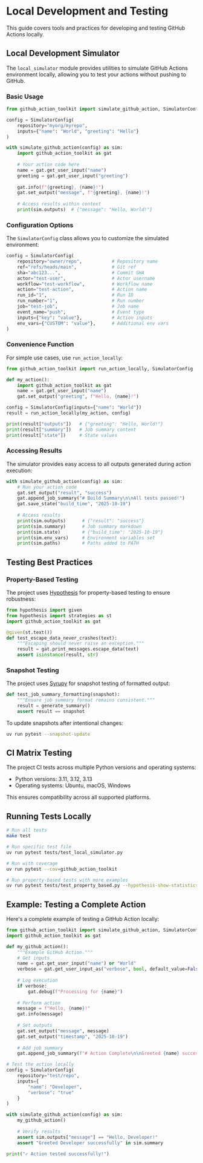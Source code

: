 # Local Development and Testing

This guide covers tools and practices for developing and testing GitHub Actions locally.

## Local Development Simulator

The `local_simulator` module provides utilities to simulate GitHub Actions environment locally, allowing you to test your actions without pushing to GitHub.

### Basic Usage

```python
from github_action_toolkit import simulate_github_action, SimulatorConfig

config = SimulatorConfig(
    repository="myorg/myrepo",
    inputs={"name": "World", "greeting": "Hello"}
)

with simulate_github_action(config) as sim:
    import github_action_toolkit as gat
    
    # Your action code here
    name = gat.get_user_input("name")
    greeting = gat.get_user_input("greeting")
    
    gat.info(f"{greeting}, {name}!")
    gat.set_output("message", f"{greeting}, {name}!")
    
    # Access results within context
    print(sim.outputs)  # {"message": "Hello, World!"}
```

### Configuration Options

The `SimulatorConfig` class allows you to customize the simulated environment:

```python
config = SimulatorConfig(
    repository="owner/repo",           # Repository name
    ref="refs/heads/main",             # Git ref
    sha="abc123...",                   # Commit SHA
    actor="test-user",                 # Actor username
    workflow="test-workflow",          # Workflow name
    action="test-action",              # Action name
    run_id="1",                        # Run ID
    run_number="1",                    # Run number
    job="test-job",                    # Job name
    event_name="push",                 # Event type
    inputs={"key": "value"},           # Action inputs
    env_vars={"CUSTOM": "value"},      # Additional env vars
)
```

### Convenience Function

For simple use cases, use `run_action_locally`:

```python
from github_action_toolkit import run_action_locally, SimulatorConfig

def my_action():
    import github_action_toolkit as gat
    name = gat.get_user_input("name")
    gat.set_output("greeting", f"Hello, {name}!")

config = SimulatorConfig(inputs={"name": "World"})
result = run_action_locally(my_action, config)

print(result["outputs"])   # {"greeting": "Hello, World!"}
print(result["summary"])   # Job summary content
print(result["state"])     # State values
```

### Accessing Results

The simulator provides easy access to all outputs generated during action execution:

```python
with simulate_github_action(config) as sim:
    # Run your action code
    gat.set_output("result", "success")
    gat.append_job_summary("# Build Summary\n\nAll tests passed!")
    gat.save_state("build_time", "2025-10-19")
    
    # Access results
    print(sim.outputs)      # {"result": "success"}
    print(sim.summary)      # Job summary markdown
    print(sim.state)        # {"build_time": "2025-10-19"}
    print(sim.env_vars)     # Environment variables set
    print(sim.paths)        # Paths added to PATH
```

## Testing Best Practices

### Property-Based Testing

The project uses [Hypothesis](https://hypothesis.readthedocs.io/) for property-based testing to ensure robustness:

```python
from hypothesis import given
from hypothesis import strategies as st
import github_action_toolkit as gat

@given(st.text())
def test_escape_data_never_crashes(text):
    """Escaping should never raise an exception."""
    result = gat.print_messages.escape_data(text)
    assert isinstance(result, str)
```

### Snapshot Testing

The project uses [Syrupy](https://github.com/tophat/syrupy) for snapshot testing of formatted output:

```python
def test_job_summary_formatting(snapshot):
    """Ensure job summary format remains consistent."""
    result = generate_summary()
    assert result == snapshot
```

To update snapshots after intentional changes:
```bash
uv run pytest --snapshot-update
```

## CI Matrix Testing

The project CI tests across multiple Python versions and operating systems:

- Python versions: 3.11, 3.12, 3.13
- Operating systems: Ubuntu, macOS, Windows

This ensures compatibility across all supported platforms.

## Running Tests Locally

```bash
# Run all tests
make test

# Run specific test file
uv run pytest tests/test_local_simulator.py

# Run with coverage
uv run pytest --cov=github_action_toolkit

# Run property-based tests with more examples
uv run pytest tests/test_property_based.py --hypothesis-show-statistics
```

## Example: Testing a Complete Action

Here's a complete example of testing a GitHub Action locally:

```python
from github_action_toolkit import simulate_github_action, SimulatorConfig
import github_action_toolkit as gat

def my_github_action():
    """Example GitHub Action."""
    # Get inputs
    name = gat.get_user_input("name") or "World"
    verbose = gat.get_user_input_as("verbose", bool, default_value=False)
    
    # Log execution
    if verbose:
        gat.debug(f"Processing for {name}")
    
    # Perform action
    message = f"Hello, {name}!"
    gat.info(message)
    
    # Set outputs
    gat.set_output("message", message)
    gat.set_output("timestamp", "2025-10-19")
    
    # Add job summary
    gat.append_job_summary(f"# Action Complete\n\nGreeted {name} successfully!")

# Test the action locally
config = SimulatorConfig(
    repository="test/repo",
    inputs={
        "name": "Developer",
        "verbose": "true"
    }
)

with simulate_github_action(config) as sim:
    my_github_action()
    
    # Verify results
    assert sim.outputs["message"] == "Hello, Developer!"
    assert "Greeted Developer successfully" in sim.summary
    
print("✓ Action tested successfully!")
```
